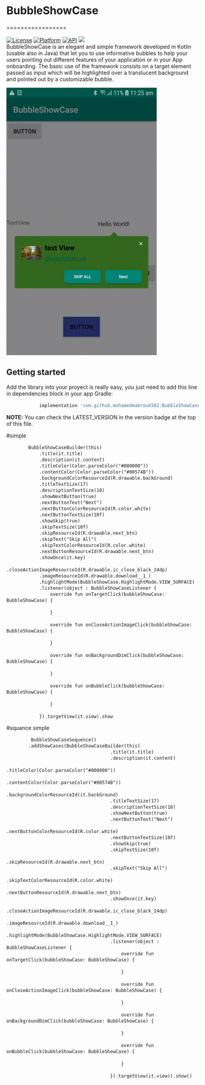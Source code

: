 # BubbleShowCase
=================


[![License](https://img.shields.io/badge/License-Apache%202.0-blue.svg)](https://opensource.org/licenses/Apache-2.0)
[![Platform](https://img.shields.io/badge/platform-android-green.svg)](http://developer.android.com/index.html)
[![API](https://img.shields.io/badge/API-14%2B-brightgreen.svg?style=flat)](https://android-arsenal.com/api?level=14)
[![](https://jitpack.io/v/mohamedmabrouk582/BubbleShowCase.svg)](https://jitpack.io/#mohamedmabrouk582/BubbleShowCase)
<br>
BubbleShowCase is an elegant and simple framework developed in Kotlin (usable also in Java) that let you to use informative bubbles to help your users pointing out different features of your application or in your App onboarding. The basic use of the framework consists on a target element passed as input which will be highlighted over a translucent background and pointed out by a customizable bubble.

<img src="snapShot/demo.gif" alt="GIF" height="700"/>

## Getting started

Add the library into your proyect is really easy, you just need to add this line in dependencies block in your app Gradle:
```groovy
	        implementation 'com.github.mohamedmabrouk582:BubbleShowCase:LATEST_VERSION'
```
**NOTE:** You can check the LATEST_VERSION in the version badge at the top of this file.

#simple
               
	        BubbleShowCaseBuilder(this)
                .title(it.title) 
                .description(it.content)
                .titleColor(Color.parseColor("#000000"))
                .contentColor(Color.parseColor("#00574B"))
                .backgroundColorResourceId(R.drawable.backGround)
                .titleTextSize(17)
                .descriptionTextSize(18)
                .showNextButton(true) 
                .nextButtonText("Next")
                .nextButtonColorResourceId(R.color.white)
                .nextButtonTextSize(10f)
                .showSkip(true)
                .skipTextSize(10f)
                .skipResourceId(R.drawable.next_btn)
                .skipText("Skip All")
                .skipTextColorResourceId(R.color.white)
                .nextButtonResourceId(R.drawable.next_btn)
                .showOnce(it.key)
                .closeActionImageResourceId(R.drawable.ic_close_black_24dp)
                .imageResourceId(R.drawable.download__1_)
                .highlightMode(BubbleShowCase.HighlightMode.VIEW_SURFACE)
                .listener(object : BubbleShowCaseListener {
                    override fun onTargetClick(bubbleShowCase: BubbleShowCase) {

                    }

                    override fun onCloseActionImageClick(bubbleShowCase: BubbleShowCase) {

                    }

                    override fun onBackgroundDimClick(bubbleShowCase: BubbleShowCase) {

                    }

                    override fun onBubbleClick(bubbleShowCase: BubbleShowCase) {

                    }

                }).targetView(it.view).show


#squance simple

             BubbleShowCaseSequence()
            .addShowCases(BubbleShowCaseBuilder(this)
                                          .title(it.title)
                                          .description(it.content)
                                          .titleColor(Color.parseColor("#000000"))
                                          .contentColor(Color.parseColor("#00574B"))
                                          .backgroundColorResourceId(it.backGround)
                                          .titleTextSize(17)
                                          .descriptionTextSize(18)
                                          .showNextButton(true)
                                          .nextButtonText("Next")
                                          .nextButtonColorResourceId(R.color.white)
                                          .nextButtonTextSize(10f)
                                          .showSkip(true)
                                          .skipTextSize(10f)
                                          .skipResourceId(R.drawable.next_btn)
                                          .skipText("Skip All")
                                          .skipTextColorResourceId(R.color.white)
                                          .nextButtonResourceId(R.drawable.next_btn)
                                          .showOnce(it.key)
                                          .closeActionImageResourceId(R.drawable.ic_close_black_24dp)
                                          .imageResourceId(R.drawable.download__1_)
                                          .highlightMode(BubbleShowCase.HighlightMode.VIEW_SURFACE)
                                          .listener(object : BubbleShowCaseListener {
                                              override fun onTargetClick(bubbleShowCase: BubbleShowCase) {

                                              }

                                              override fun onCloseActionImageClick(bubbleShowCase: BubbleShowCase) {

                                              }

                                              override fun onBackgroundDimClick(bubbleShowCase: BubbleShowCase) {

                                              }

                                              override fun onBubbleClick(bubbleShowCase: BubbleShowCase) {

                                              }

                                          }).targetView(it.view)).show()

